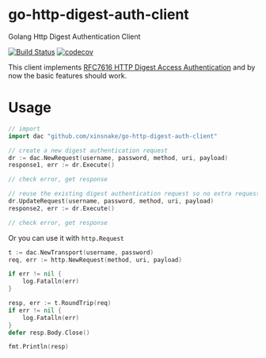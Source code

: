 # go-http-digest-auth-client
Golang Http Digest Authentication Client

[![Build Status](https://travis-ci.com/AHAOAHA/go-http-digest-auth-client.svg?branch=master)](https://travis-ci.com/AHAOAHA/go-http-digest-auth-client) [![codecov](https://codecov.io/gh/AHAOAHA/go-http-digest-auth-client/branch/master/graph/badge.svg?token=7LO5FA6YTF)](https://codecov.io/gh/AHAOAHA/go-http-digest-auth-client)


This client implements [RFC7616 HTTP Digest Access Authentication](https://www.rfc-editor.org/rfc/rfc7616.txt)
and by now the basic features should work.


# Usage

```go
// import
import dac "github.com/xinsnake/go-http-digest-auth-client"

// create a new digest authentication request
dr := dac.NewRequest(username, password, method, uri, payload)
response1, err := dr.Execute()

// check error, get response

// reuse the existing digest authentication request so no extra request is needed
dr.UpdateRequest(username, password, method, uri, payload)
response2, err := dr.Execute()

// check error, get response
```

Or you can use it with `http.Request`

```go
t := dac.NewTransport(username, password)
req, err := http.NewRequest(method, uri, payload)

if err != nil {
    log.Fatalln(err)
}

resp, err := t.RoundTrip(req)
if err != nil {
    log.Fatalln(err)
}
defer resp.Body.Close()

fmt.Println(resp)
```
